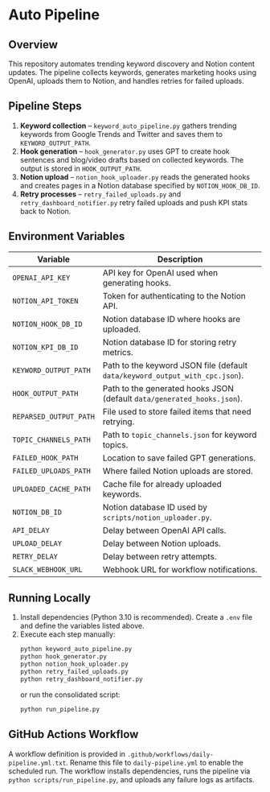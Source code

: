 # Auto Pipeline

## Overview
This repository automates trending keyword discovery and Notion content updates.
The pipeline collects keywords, generates marketing hooks using OpenAI, uploads
them to Notion, and handles retries for failed uploads.

## Pipeline Steps
1. **Keyword collection** – `keyword_auto_pipeline.py` gathers trending keywords
   from Google Trends and Twitter and saves them to `KEYWORD_OUTPUT_PATH`.
2. **Hook generation** – `hook_generator.py` uses GPT to create hook sentences
   and blog/video drafts based on collected keywords. The output is stored in
   `HOOK_OUTPUT_PATH`.
3. **Notion upload** – `notion_hook_uploader.py` reads the generated hooks and
   creates pages in a Notion database specified by `NOTION_HOOK_DB_ID`.
4. **Retry processes** – `retry_failed_uploads.py` and
   `retry_dashboard_notifier.py` retry failed uploads and push KPI stats back to
   Notion.

## Environment Variables
| Variable | Description |
|----------|-------------|
| `OPENAI_API_KEY` | API key for OpenAI used when generating hooks. |
| `NOTION_API_TOKEN` | Token for authenticating to the Notion API. |
| `NOTION_HOOK_DB_ID` | Notion database ID where hooks are uploaded. |
| `NOTION_KPI_DB_ID` | Notion database ID for storing retry metrics. |
| `KEYWORD_OUTPUT_PATH` | Path to the keyword JSON file (default `data/keyword_output_with_cpc.json`). |
| `HOOK_OUTPUT_PATH` | Path to the generated hooks JSON (default `data/generated_hooks.json`). |
| `REPARSED_OUTPUT_PATH` | File used to store failed items that need retrying. |
| `TOPIC_CHANNELS_PATH` | Path to `topic_channels.json` for keyword topics. |
| `FAILED_HOOK_PATH` | Location to save failed GPT generations. |
| `FAILED_UPLOADS_PATH` | Where failed Notion uploads are stored. |
| `UPLOADED_CACHE_PATH` | Cache file for already uploaded keywords. |
| `NOTION_DB_ID` | Notion database ID used by `scripts/notion_uploader.py`. |
| `API_DELAY` | Delay between OpenAI API calls. |
| `UPLOAD_DELAY` | Delay between Notion uploads. |
| `RETRY_DELAY` | Delay between retry attempts. |
| `SLACK_WEBHOOK_URL` | Webhook URL for workflow notifications. |

## Running Locally
1. Install dependencies (Python 3.10 is recommended). Create a `.env` file and
   define the variables listed above.
2. Execute each step manually:
   ```bash
   python keyword_auto_pipeline.py
   python hook_generator.py
   python notion_hook_uploader.py
   python retry_failed_uploads.py
   python retry_dashboard_notifier.py
   ```
   or run the consolidated script:
   ```bash
   python run_pipeline.py
   ```

## GitHub Actions Workflow
A workflow definition is provided in
`.github/workflows/daily-pipeline.yml.txt`. Rename this file to
`daily-pipeline.yml` to enable the scheduled run. The workflow installs
dependencies, runs the pipeline via `python scripts/run_pipeline.py`, and uploads
any failure logs as artifacts.
